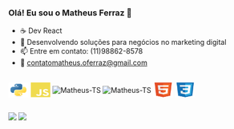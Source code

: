 ### Olá! Eu sou o Matheus Ferraz 👋

- ☕ Dev React
- 💼 Desenvolvendo soluções para negócios no marketing digital 
- 📫 Entre em contato: (11)98862-8578 
- 📩 contatomatheus.oferraz@gmail.com 

<div style="display: inline_block"><br>
  <img align="center" alt="Matheus-Python" height="30" width="40" src="https://raw.githubusercontent.com/devicons/devicon/master/icons/python/python-original.svg">
  <img align="center" alt="Matheus-Js" height="30" width="40" src="https://raw.githubusercontent.com/devicons/devicon/master/icons/javascript/javascript-plain.svg">
  <img align="center" alt="Matheus-TS" height="40" width="40" src="https://img.icons8.com/?size=100&id=uJM6fQYqDaZK&format=png&color=000000">
  <img align="center" alt="Matheus-TS" height="40" width="45" src="https://img.icons8.com/?size=100&id=NfbyHexzVEDk&format=png&color=000000">
  <img align="center" alt="Matheus-HTML" height="30" width="40" src="https://raw.githubusercontent.com/devicons/devicon/master/icons/html5/html5-original.svg">
  <img align="center" alt="Matheus-CSS" height="30" width="40" src="https://raw.githubusercontent.com/devicons/devicon/master/icons/css3/css3-original.svg">

  
  
  ##
 
<div> 
  <a href = "mailto:contatomatheus.oferraz@gmail.com"><img src="https://img.shields.io/badge/-Gmail-%23333?style=for-the-badge&logo=gmail&logoColor=white" target="_blank"></a>
  <a href="https://www.linkedin.com/in/matheus-ferraz-a78b95222/" target="_blank"><img src="https://img.shields.io/badge/-LinkedIn-%230077B5?style=for-the-badge&logo=linkedin&logoColor=white" target="_blank"></a> 
  
</div>
